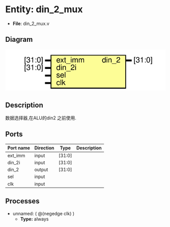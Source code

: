 # Entity: din_2_mux 

- **File**: din_2_mux.v
## Diagram

![Diagram](din_2_mux.svg "Diagram")
## Description




















 数据选择器,在ALU的din2 之前使用.  

## Ports

| Port name | Direction | Type   | Description |
| --------- | --------- | ------ | ----------- |
| ext_imm   | input     | [31:0] |             |
| din_2i    | input     | [31:0] |             |
| din_2     | output    | [31:0] |             |
| sel       | input     |        |             |
| clk       | input     |        |             |
## Processes
- unnamed: ( @(negedge clk) )
  - **Type:** always
